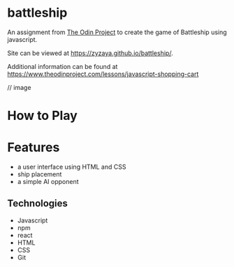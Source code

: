 # battleship
An assignment from [The Odin Project](https://www.theodinproject.com/) to create the game of Battleship using javascript.

Site can be viewed at https://zyzaya.github.io/battleship/.

Additional information can be found at https://www.theodinproject.com/lessons/javascript-shopping-cart

// image


# How to Play

# Features

- a user interface using HTML and CSS
- ship placement
- a simple AI opponent



## Technologies
- Javascript
- npm
- react
- HTML
- CSS
- Git